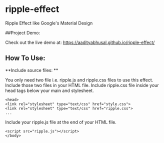 # ripple-effect
Ripple Effect like Google's Material Design

##Project Demo: 

Check out the live demo at: https://aadityabhusal.github.io/ripple-effect/

## How To Use:

**Include source files: **

You only need two file i.e. ripple.js and ripple.css files to use this effect. Include those two files in your HTML file. 
Include ripple.css file inside your head tags below your main and stylesheet.

```
<head>
<link rel="stylesheet" type="text/css" href="style.css">
<link rel="stylesheet" type="text/css" href="ripple.css">
...
```

Include your ripple.js file at the end of your HTML file.

```
<script src="ripple.js"></script>
</body>
```
